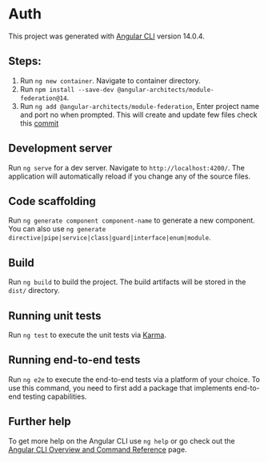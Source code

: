 # Auth

This project was generated with [Angular CLI](https://github.com/angular/angular-cli) version 14.0.4.

## Steps:
1. Run `ng new container`. Navigate to container directory.
2. Run `npm install --save-dev @angular-architects/module-federation@14`.
3. Run `ng add @angular-architects/module-federation`, Enter project name and port no when prompted. This will create and update few files check this [commit](https://github.com/coder-rupesh-ui/micro-frontend-angular/commit/5991a61b599f266c31274f9713b1ea1e99644eed)

## Development server

Run `ng serve` for a dev server. Navigate to `http://localhost:4200/`. The application will automatically reload if you change any of the source files.

## Code scaffolding

Run `ng generate component component-name` to generate a new component. You can also use `ng generate directive|pipe|service|class|guard|interface|enum|module`.

## Build

Run `ng build` to build the project. The build artifacts will be stored in the `dist/` directory.

## Running unit tests

Run `ng test` to execute the unit tests via [Karma](https://karma-runner.github.io).

## Running end-to-end tests

Run `ng e2e` to execute the end-to-end tests via a platform of your choice. To use this command, you need to first add a package that implements end-to-end testing capabilities.

## Further help

To get more help on the Angular CLI use `ng help` or go check out the [Angular CLI Overview and Command Reference](https://angular.io/cli) page.
